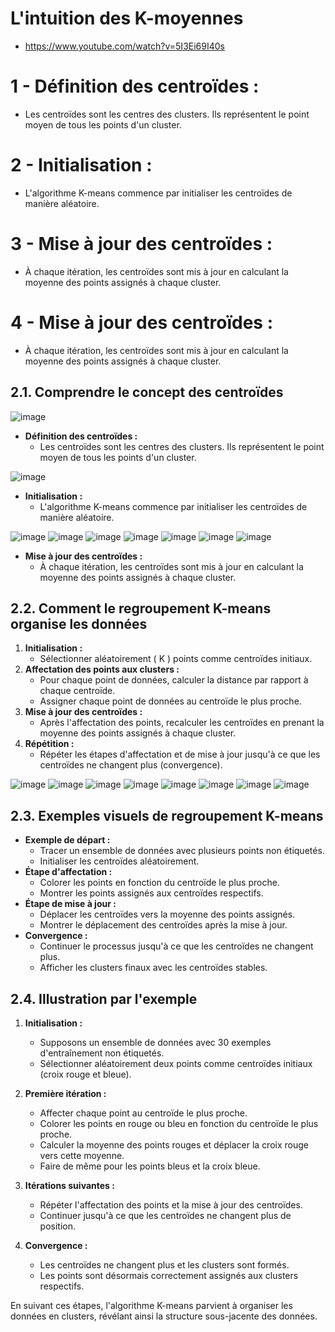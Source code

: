 # L'intuition des K-moyennes 
- https://www.youtube.com/watch?v=5I3Ei69I40s
# 1 - Définition des centroïdes :
  - Les centroïdes sont les centres des clusters. Ils représentent le point moyen de tous les points d'un cluster.

# 2 - Initialisation :
  - L'algorithme K-means commence par initialiser les centroïdes de manière aléatoire.
 
# 3 - Mise à jour des centroïdes :
  - À chaque itération, les centroïdes sont mis à jour en calculant la moyenne des points assignés à chaque cluster.

# 4 - Mise à jour des centroïdes :
  - À chaque itération, les centroïdes sont mis à jour en calculant la moyenne des points assignés à chaque cluster.


## 2.1. Comprendre le concept des centroïdes


![image](https://github.com/hrhouma/Apprentissage-Non-Supervise-1/assets/10111526/16530f60-4496-4a08-93f9-d3a769e1e26a)

- **Définition des centroïdes :**
  - Les centroïdes sont les centres des clusters. Ils représentent le point moyen de tous les points d'un cluster.

![image](https://github.com/hrhouma/Apprentissage-Non-Supervise-1/assets/10111526/b0cb7db6-1d8a-4ed2-bd2e-a51c309a01d2)

- **Initialisation :**
  - L'algorithme K-means commence par initialiser les centroïdes de manière aléatoire.

![image](https://github.com/hrhouma/Apprentissage-Non-Supervise-1/assets/10111526/218d2155-3662-489d-83d1-4d1e21ffdd6a)
![image](https://github.com/hrhouma/Apprentissage-Non-Supervise-1/assets/10111526/d204533f-1272-4135-b11f-b9c04b31444c)
![image](https://github.com/hrhouma/Apprentissage-Non-Supervise-1/assets/10111526/872c4e03-b215-4d01-8028-7a1c24aae52b)
![image](https://github.com/hrhouma/Apprentissage-Non-Supervise-1/assets/10111526/986938f1-1868-461d-8193-c898174065ff)
![image](https://github.com/hrhouma/Apprentissage-Non-Supervise-1/assets/10111526/4c7eb981-86e1-44c6-82e5-84a08953bfcd)
![image](https://github.com/hrhouma/Apprentissage-Non-Supervise-1/assets/10111526/e06757c9-cd37-45db-9f8e-69d638d83611)
![image](https://github.com/hrhouma/Apprentissage-Non-Supervise-1/assets/10111526/0e63c116-2159-44d3-a36f-5c46f2c2f36e)




- **Mise à jour des centroïdes :**
  - À chaque itération, les centroïdes sont mis à jour en calculant la moyenne des points assignés à chaque cluster.


## 2.2. Comment le regroupement K-means organise les données

1. **Initialisation :**
   - Sélectionner aléatoirement \( K \) points comme centroïdes initiaux.
2. **Affectation des points aux clusters :**
   - Pour chaque point de données, calculer la distance par rapport à chaque centroïde.
   - Assigner chaque point de données au centroïde le plus proche.
3. **Mise à jour des centroïdes :**
   - Après l'affectation des points, recalculer les centroïdes en prenant la moyenne des points assignés à chaque cluster.
4. **Répétition :**
   - Répéter les étapes d'affectation et de mise à jour jusqu'à ce que les centroïdes ne changent plus (convergence).

![image](https://github.com/hrhouma/Apprentissage-Non-Supervise-1/assets/10111526/218d2155-3662-489d-83d1-4d1e21ffdd6a)
![image](https://github.com/hrhouma/Apprentissage-Non-Supervise-1/assets/10111526/d204533f-1272-4135-b11f-b9c04b31444c)
![image](https://github.com/hrhouma/Apprentissage-Non-Supervise-1/assets/10111526/872c4e03-b215-4d01-8028-7a1c24aae52b)
![image](https://github.com/hrhouma/Apprentissage-Non-Supervise-1/assets/10111526/0b6d9d70-7988-44b8-afeb-6680e9b93a94)
![image](https://github.com/hrhouma/Apprentissage-Non-Supervise-1/assets/10111526/872c4e03-b215-4d01-8028-7a1c24aae52b)
![image](https://github.com/hrhouma/Apprentissage-Non-Supervise-1/assets/10111526/a64e3f2a-9395-4334-80df-e81ababf93f5)
![image](https://github.com/hrhouma/Apprentissage-Non-Supervise-1/assets/10111526/3a967c0d-6fc4-4bd3-ae8c-29e10923d4dc)
![image](https://github.com/hrhouma/Apprentissage-Non-Supervise-1/assets/10111526/8b44b662-7778-4882-a124-2cb7abda93dd)

## 2.3. Exemples visuels de regroupement K-means

- **Exemple de départ :**
  - Tracer un ensemble de données avec plusieurs points non étiquetés.
  - Initialiser les centroïdes aléatoirement.
- **Étape d'affectation :**
  - Colorer les points en fonction du centroïde le plus proche.
  - Montrer les points assignés aux centroïdes respectifs.
- **Étape de mise à jour :**
  - Déplacer les centroïdes vers la moyenne des points assignés.
  - Montrer le déplacement des centroïdes après la mise à jour.
- **Convergence :**
  - Continuer le processus jusqu'à ce que les centroïdes ne changent plus.
  - Afficher les clusters finaux avec les centroïdes stables.

## 2.4. Illustration par l'exemple

1. **Initialisation :**
   - Supposons un ensemble de données avec 30 exemples d'entraînement non étiquetés.
   - Sélectionner aléatoirement deux points comme centroïdes initiaux (croix rouge et bleue).

2. **Première itération :**
   - Affecter chaque point au centroïde le plus proche.
   - Colorer les points en rouge ou bleu en fonction du centroïde le plus proche.
   - Calculer la moyenne des points rouges et déplacer la croix rouge vers cette moyenne.
   - Faire de même pour les points bleus et la croix bleue.

3. **Itérations suivantes :**
   - Répéter l'affectation des points et la mise à jour des centroïdes.
   - Continuer jusqu'à ce que les centroïdes ne changent plus de position.

4. **Convergence :**
   - Les centroïdes ne changent plus et les clusters sont formés.
   - Les points sont désormais correctement assignés aux clusters respectifs.

En suivant ces étapes, l'algorithme K-means parvient à organiser les données en clusters, révélant ainsi la structure sous-jacente des données.
